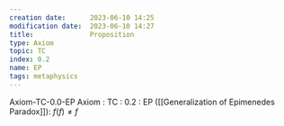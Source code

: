 ```yaml
---
creation date:		2023-06-10 14:25
modification date:	2023-06-10 14:27
title: 				Proposition
type: Axiom
topic: TC
index: 0.2
name: EP
tags: metaphysics
---
```

Axiom-TC-0.0-EP
Axiom : TC : 0.2 : EP ([[Generalization of Epimenedes Paradox]]): $f(f) \neq f$ 